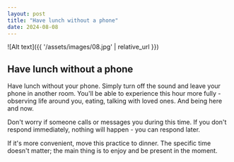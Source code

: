 ```yaml
---
layout: post
title: "Have lunch without a phone"
date: 2024-08-08
---
```


![Alt text]({{ '/assets/images/08.jpg' | relative_url }})

## Have lunch without a phone

Have lunch without your phone. Simply turn off the sound and leave your phone in another room. You'll be able to experience this hour more fully - observing life around you, eating, talking with loved ones. And being here and now.

Don't worry if someone calls or messages you during this time. If you don't respond immediately, nothing will happen - you can respond later.

If it's more convenient, move this practice to dinner. The specific time doesn't matter; the main thing is to enjoy and be present in the moment.